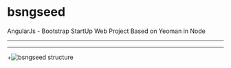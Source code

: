 bsngseed
========

AngularJs - Bootstrap StartUp Web Project Based on Yeoman in Node

------------------------------------------------

-------------------------------------------------------
+![bsngseed structure](http://contactsamie.github.io/bsngseed/structure1.png)